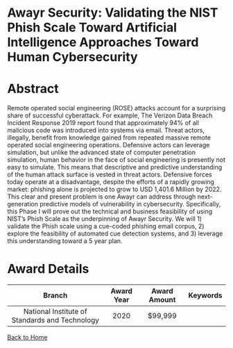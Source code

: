 
Awayr Security: Validating the NIST Phish Scale Toward Artificial Intelligence Approaches Toward Human Cybersecurity
====================================================================================================================

# Abstract


Remote operated social engineering (ROSE) attacks account for a surprising share of successful cyberattack. For example, The Verizon Data Breach Incident Response 2019 report found that approximately 94% of all malicious code was introduced into systems via email. Threat actors, illegally,
benefit from knowledge gained from repeated massive remote operated social engineering operations. Defensive actors can leverage simulation, but unlike the advanced state of computer penetration simulation, human behavior in the face of social engineering is presently not easy to simulate. This means that descriptive and predictive understanding of the human attack surface is vested in threat actors. Defensive forces today operate at a disadvantage, despite the efforts of a rapidly growing market: phishing alone is projected to grow to USD 1,401.6 Million by 2022. This clear and present problem is one Awayr can address through next-generation predictive models of vulnerability in cybersecurity. Specifically, this Phase I will prove out the technical and business feasibility of using NIST’s Phish Scale as the underpinning of Awayr Security. We will 1) validate the Phish scale using a cue-coded phishing email corpus, 2) explore the feasibility of automated cue detection systems, and 3) leverage this understanding toward a 5 year plan.  

# Award Details

|Branch|Award Year|Award Amount|Keywords|
| :---: | :---: | :---: | :---: |
|National Institute of Standards and Technology|2020|$99,999||
  
  


[Back to Home](https://github.com/chrischow/dod_sbir_awards/JT/#47)